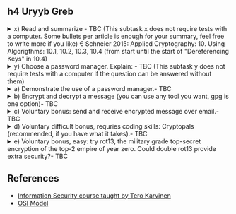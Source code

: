 ## h4 Uryyb Greb

<details><summary>x) Read and summarize - TBC (This subtask x does not require tests with a computer. Some bullets per article is enough for your summary, feel free to write more if you like)
        € Schneier 2015: Applied Cryptography: 10. Using Algorigthms: 10.1, 10.2, 10.3, 10.4 (from start until the start of "Dereferencing Keys" in 10.4)</summary>
<p>
        
The security of the whole system (data, communication, information, etc. security) is as strong as the weakest link, therefore every element (algorithm, protocol, key management, etc) has to be secure. 

Cryptography is only a very small part of the system - the mathematics of making the system secure. People sometimes focus only on its length while neglect the other aspects. Example: it's much easier to steal data from so's computer by breaking and installing a camera recording computer screen than cryptanalze the hard drive. 

Additionally, the "spy versus spy" cryptography technology is so obsolete as over 99% used in daily operations (bank cards, pay-TV, office building, computer access token, prepayment electricity meter, etc.). In these applications, cryptography role is minor. NSA (National Security Agency) admitted that most securities failures are not because of algorithms or protocol failures, but mainly due to other implementation failures (personel with harmful intention, faulty implementation, integration blunders, etc.) 
                    
*10.1 Choosing an algorithm

 Available options, all listed below have some issues, 
        * published algorithm (ground: as it's out there and already tested by the crytographer and survived) - most sensible option 
        * manufacturer (ground: they get to protect their reputation)
        * private consultant (ground: they know things)
        * the government (ground: the gov protects its citizen interest)
        * using their own algorithms (ground: the best, and self trust) 

 The algorithms in this book are public and listed with results, both positive and negative with exception of military cryptanalysis - no access. 
 
Algorithms for Export 
* must be approved by the US gov (or actually the NSA - National Security Agency). NSA gets a copy of the source code, but the algorithm's details stay in secret. 
* Non-official practices: 
  * leak a key bit once in a while, embedded in the ciphertext
  * fit the effective key within 30 bit range, example: while the algorithm may accept a 100-bit key, most of those keys might be equivalent (???) 
  * use a fix IV, or encrypt a fixed header at the beginning of each encrypted msg (known-plaintext attack)
  * generate few random bytes, encrypt them with the key, put both the plaintext and ciphertext of those random bytes at the beginning of the encrypted message (known-plaintext attack). 
           
*10.2 Public-key cryptography versus symmetric cryptography
        
 Note: terms briefly explained in 1 Foudations, 1.1 Terminology (see Note to self below) 
 
 Both have their own strength and weakness - they are different and solve different problems. 
 Symmetric cryptogaphy is best for encrypting data while public-key outshines in key management and protocols.   
        
*10.3 Encrypting communication channels  
 
 OSI models (Open Systems Inconnection) consists of 7 layers - 1. physical, 2. data link, 3. network, 4. transport, 5. session, 6. presentation, 7. application according to [Imperva OSI Model](https://www.imperva.com/learn/application-security/osi-model/)
 * Link-to-link encryption (lowest layers - 1. physical and 2. data link) - 
  * plus - the easiest place to add encryption (generally standardized, easy to connect hadware encryption devices), effective encryption (traffic-flow security - hacker cannot get access to the information, where and how much information is being transferred). Security does NOT depend on any traffic management techniques. Key management is also simple, only 2 endpoints of the line need A COMMON key, and they can change their key independently from the rest of the network. 
  * minus - EACH physical link in the network needs to be encrypted, leaving any link unencrypted would affect the security of the entire network. Additionally, every node in the network must be protected, since it processes unencrypted data.  
        
 * End-to-end encryption (3. network and 4. transport layers) - encryption device must understand the data according to the protocols up to layer 3. network and encrypt only the transport data units, which are then recombined with the unencrypted routing information and sent to lower layers for transmission (???)
  * plus - avoid encryption/ decryption problem at the physical layer (link-to-link encryption), data remains encrypted until it reaches the final destination.    
  * minus -  prone to traffic analysis (routing information for the data is not encrypted, hacker can learn who communicate to whom, what time, how long WIHOUT knowing contents of these converstaions). Key management is more difficult as individual users must be sure they have common keys. 

        Combining the two -  most expensive but most effective way of securing a network. link-to-link encrypion assure traffic-flow-security, and end-to-end reduces the threat of unencrypted data at the various nodes in the network. Key management for the two schemes can be completely separate: at the physical level (link-to-link) by the network manager and users (end-to-end) encryption. 
        
*10.4 Encrypting data for storage (???) 
* Note to self: 
        Although not required, I find reading chapter 1  Foundations, 1.1 Terminology provides a general overview and understanding of the most often used terminology in this book. From those: 
 * plaintext (cleartext) - original message (M)
 * encryption - the practice/act/process of disguise the msg to hide its subtance (E) vs decryption (D)
 * ciphertext - encrypted message (C)
 * cryptanalysis - art and science of breaking encrypted (ciphertext) message
 * cipher (cryptographic algorithm) - mathematical function used for encryption (E) and decryption (D) 
 * cryptosytem = algorithm + plaintexts (M) + ciphertexts (C) + keys (K) 
 * symmetric algorithm (conventional algorithm) - encryption key can be calculated from decryption key and vice versa. Usually, encryption key = decryption key (aka. secret-key algorithm, single-key algorithm, or one-key algorithm). Sender and receiver have to agree on a key BEFORE they can communicate securely. So, the key must remain secret in order to keep the communication secret. SA can be divided into stream algorithm and block algorithm. 
 * public-key algorithm (asymetric algorithm) - encryption key (public key) <> decryption key (private key), and decryption key CANNOT be calculated from encryption key which can be made public.
 * ciphertext-only attack - the hacker has access to several ciphertexts (encrypted messages) with the same encryption algorithm, he tries to recover as many plaintexts as possible, or even try to find out the encryption key to decrypt other ciphertexts with the same keys. 
 * known-plaintext attack - the hacker has access to several plaintext messages and their corresponding ciphertexts, he tries to find out the encryption key/algorithm to decrypt any NEW ciphertexts encrypted with the same keys. 
 * chosen-plaintext attack 
 * adaptive-chosen plaintext attack  
 * chosen-ciphertext attack 
</p>
</details>
<details><summary>y) Choose a password manager. Explain: - TBC (This subtask y does not require tests with a computer if the question can be answered without them)</summary>
<p>
  
* What treaths does it protect against?
* What information is encrypted, what's not?
* What's the license? How would you describe license's effects or categorize it?
* Where is the data stored? If in "the cloud", which country / juristiction / which companies? If on local disk, where?
* How is the data protected?
  </p>
  </details>
<details><summary>a) Demonstrate the use of a password manager.- TBC </summary>
  <p>
  </p>
</details>
<details><summary>b) Encrypt and decrypt a message (you can use any tool you want, gpg is one option)- TBC </summary>
  <p>
  </p>
</details>
<details><summary>c) Voluntary bonus: send and receive encrypted message over email.- TBC </summary>
  <p>
  </p>
</details>
<details><summary> d) Voluntary difficult bonus, requries coding skills: Cryptopals (recommended, if you have what it takes).- TBC </summary>
  <p>
  </p>
</details>
 <details><summary>   e) Voluntary bonus, easy: try rot13, the military grade top-secret encryption of the top-2 empire of year zero. 
  Could double rot13 provide extra security?- TBC </summary>
  <p>
  </p>
</details>

## References 
* [Information Security course taught by Tero Karvinen](https://terokarvinen.com/2023/information-security-2023/)
* [OSI Model](https://www.imperva.com/learn/application-security/osi-model/)
 

